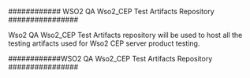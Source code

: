 ############ WSO2 QA Wso2_CEP Test Artifacts Repository ################

Wso2 QA Wso2_CEP Test Artifacts repository will be used to host all the testing artifacts used for Wso2 CEP server product testing.

############WSO2 QA Wso2_CEP Test Artifacts Repository ################



